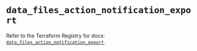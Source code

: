 # `data_files_action_notification_export`

Refer to the Terraform Registry for docs: [`data_files_action_notification_export`](https://registry.terraform.io/providers/files-com/files/0.1.365/docs/data-sources/action_notification_export).
